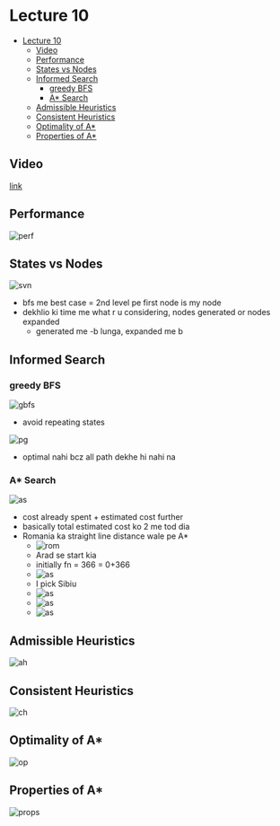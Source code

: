 # Lecture 10

- [Lecture 10](#lecture-10)
  - [Video](#video)
  - [Performance](#performance)
  - [States vs Nodes](#states-vs-nodes)
  - [Informed Search](#informed-search)
    - [greedy BFS](#greedy-bfs)
    - [A* Search](#a-search)
  - [Admissible Heuristics](#admissible-heuristics)
  - [Consistent Heuristics](#consistent-heuristics)
  - [Optimality of A*](#optimality-of-a)
  - [Properties of A*](#properties-of-a)

## Video

[link](https://drive.google.com/file/d/1e3tkiEkJ5mZgQ_q8EBYApzGnVsdt3Lmo/view?usp=sharing)

## Performance

![perf](perf.png)

## States vs Nodes

![svn](svn.png)

- bfs me best case = 2nd level pe first node is my node
- dekhlio ki time me what r u considering, nodes generated or nodes expanded
  - generated me -b lunga, expanded me b

## Informed Search

### greedy BFS

![gbfs](gbfs.png)

- avoid repeating states

![pg](pgbfs.png)

- optimal nahi bcz all path dekhe hi nahi na

### A* Search

![as](as.png)

- cost already spent + estimated cost further
- basically total estimated cost ko 2 me tod dia
- Romania ka straight line distance wale pe A*
  - ![rom](romania.png)
  - Arad se start kia
  - initially fn = 366 = 0+366
  - ![as](as2.png)
  - I pick Sibiu
  - ![as](as3.png)
  - ![as](as4.png)
  - ![as](as5.png)

## Admissible Heuristics

![ah](aheu.png)

## Consistent Heuristics

![ch](che.png)

## Optimality of A*

![op](opt.png)

## Properties of A*

![props](prop.png)
